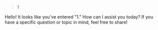 > 1  





Hello! It looks like you've entered "1." How can I assist you today? If you have a specific question or topic in mind, feel free to share!